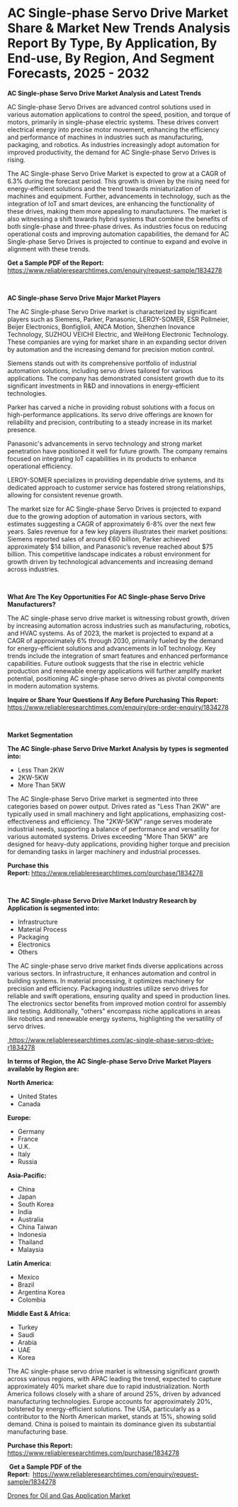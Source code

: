 <p><h1>AC Single-phase Servo Drive Market Share & Market New Trends Analysis Report By Type, By Application, By End-use, By Region, And Segment Forecasts, 2025 - 2032</h1></p><p><strong>AC Single-phase Servo Drive Market Analysis and Latest Trends</strong></p>
<p><p>AC Single-phase Servo Drives are advanced control solutions used in various automation applications to control the speed, position, and torque of motors, primarily in single-phase electric systems. These drives convert electrical energy into precise motor movement, enhancing the efficiency and performance of machines in industries such as manufacturing, packaging, and robotics. As industries increasingly adopt automation for improved productivity, the demand for AC Single-phase Servo Drives is rising.</p><p>The AC Single-phase Servo Drive Market is expected to grow at a CAGR of 6.3% during the forecast period. This growth is driven by the rising need for energy-efficient solutions and the trend towards miniaturization of machines and equipment. Further, advancements in technology, such as the integration of IoT and smart devices, are enhancing the functionality of these drives, making them more appealing to manufacturers. The market is also witnessing a shift towards hybrid systems that combine the benefits of both single-phase and three-phase drives. As industries focus on reducing operational costs and improving automation capabilities, the demand for AC Single-phase Servo Drives is projected to continue to expand and evolve in alignment with these trends.</p></p>
<p><strong>Get a Sample PDF of the Report:&nbsp;</strong> <a href="https://www.reliableresearchtimes.com/enquiry/request-sample/1834278?utm_campaign=2717&utm_medium=2&utm_source=Github&utm_content=ia&utm_term=12042025&utm_id=ac-single-phase-servo-drive">https://www.reliableresearchtimes.com/enquiry/request-sample/1834278</a></p>
<p>&nbsp;</p>
<p><strong>AC Single-phase Servo Drive Major Market Players</strong></p>
<p><p>The AC Single-phase Servo Drive market is characterized by significant players such as Siemens, Parker, Panasonic, LEROY-SOMER, ESR Pollmeier, Beijer Electronics, Bonfiglioli, ANCA Motion, Shenzhen Inovance Technology, SUZHOU VEICHI Electric, and WeiHong Electronic Technology. These companies are vying for market share in an expanding sector driven by automation and the increasing demand for precision motion control.</p><p>Siemens stands out with its comprehensive portfolio of industrial automation solutions, including servo drives tailored for various applications. The company has demonstrated consistent growth due to its significant investments in R&D and innovations in energy-efficient technologies.</p><p>Parker has carved a niche in providing robust solutions with a focus on high-performance applications. Its servo drive offerings are known for reliability and precision, contributing to a steady increase in its market presence.</p><p>Panasonic's advancements in servo technology and strong market penetration have positioned it well for future growth. The company remains focused on integrating IoT capabilities in its products to enhance operational efficiency.</p><p>LEROY-SOMER specializes in providing dependable drive systems, and its dedicated approach to customer service has fostered strong relationships, allowing for consistent revenue growth.</p><p>The market size for AC Single-phase Servo Drives is projected to expand due to the growing adoption of automation in various sectors, with estimates suggesting a CAGR of approximately 6-8% over the next few years. Sales revenue for a few key players illustrates their market positions: Siemens reported sales of around €60 billion, Parker achieved approximately $14 billion, and Panasonic’s revenue reached about $75 billion. This competitive landscape indicates a robust environment for growth driven by technological advancements and increasing demand across industries.</p></p>
<p>&nbsp;</p>
<p><strong>What Are The Key Opportunities For AC Single-phase Servo Drive Manufacturers?</strong></p>
<p><p>The AC single-phase servo drive market is witnessing robust growth, driven by increasing automation across industries such as manufacturing, robotics, and HVAC systems. As of 2023, the market is projected to expand at a CAGR of approximately 6% through 2030, primarily fueled by the demand for energy-efficient solutions and advancements in IoT technology. Key trends include the integration of smart features and enhanced performance capabilities. Future outlook suggests that the rise in electric vehicle production and renewable energy applications will further amplify market potential, positioning AC single-phase servo drives as pivotal components in modern automation systems.</p></p>
<p><strong>Inquire or Share Your Questions If Any Before Purchasing This Report:</strong> <a href="https://www.reliableresearchtimes.com/enquiry/pre-order-enquiry/1834278?utm_campaign=2717&utm_medium=2&utm_source=Github&utm_content=ia&utm_term=12042025&utm_id=ac-single-phase-servo-drive">https://www.reliableresearchtimes.com/enquiry/pre-order-enquiry/1834278</a></p>
<p>&nbsp;</p>
<p><strong>Market Segmentation</strong></p>
<p><strong>The AC Single-phase Servo Drive Market Analysis by types is segmented into:</strong></p>
<p><ul><li>Less Than 2KW</li><li>2KW-5KW</li><li>More Than 5KW</li></ul></p>
<p><p>The AC Single-phase Servo Drive market is segmented into three categories based on power output. Drives rated as "Less Than 2KW" are typically used in small machinery and light applications, emphasizing cost-effectiveness and efficiency. The "2KW-5KW" range serves moderate industrial needs, supporting a balance of performance and versatility for various automated systems. Drives exceeding "More Than 5KW" are designed for heavy-duty applications, providing higher torque and precision for demanding tasks in larger machinery and industrial processes.</p></p>
<p><strong>Purchase this Report:&nbsp;</strong><a href="https://www.reliableresearchtimes.com/purchase/1834278?utm_campaign=2717&utm_medium=2&utm_source=Github&utm_content=ia&utm_term=12042025&utm_id=ac-single-phase-servo-drive">https://www.reliableresearchtimes.com/purchase/1834278</a></p>
<p>&nbsp;</p>
<p><strong>The AC Single-phase Servo Drive Market Industry Research by Application is segmented into:</strong></p>
<p><ul><li>Infrastructure</li><li>Material Process</li><li>Packaging</li><li>Electronics</li><li>Others</li></ul></p>
<p><p>The AC single-phase servo drive market finds diverse applications across various sectors. In infrastructure, it enhances automation and control in building systems. In material processing, it optimizes machinery for precision and efficiency. Packaging industries utilize servo drives for reliable and swift operations, ensuring quality and speed in production lines. The electronics sector benefits from improved motion control for assembly and testing. Additionally, "others" encompass niche applications in areas like robotics and renewable energy systems, highlighting the versatility of servo drives.</p></p>
<p><a href="https://www.reliableresearchtimes.com/ac-single-phase-servo-drive-r1834278?utm_campaign=2717&utm_medium=2&utm_source=Github&utm_content=ia&utm_term=12042025&utm_id=ac-single-phase-servo-drive">&nbsp;https://www.reliableresearchtimes.com/ac-single-phase-servo-drive-r1834278</a></p>
<p><strong>In terms of Region, the AC Single-phase Servo Drive Market Players available by Region are:</strong></p>
<p>
    <p> <strong> North America: </strong>
        <ul>
            <li>United States</li>
            <li>Canada</li>
        </ul>
        </p> 
    <p> <strong> Europe: </strong>
        <ul>
            <li>Germany</li>
            <li>France</li>
            <li>U.K.</li>
            <li>Italy</li>
            <li>Russia</li>
        </ul>
        </p> 
    <p> <strong> Asia-Pacific: </strong>
        <ul>
            <li>China</li>
            <li>Japan</li>
            <li>South Korea</li>
            <li>India</li>
            <li>Australia</li>
            <li>China Taiwan</li>
            <li>Indonesia</li>
            <li>Thailand</li>
            <li>Malaysia</li>
        </ul>
        </p> 
    <p> <strong> Latin America: </strong>
        <ul>
            <li>Mexico</li>
            <li>Brazil</li>
            <li>Argentina Korea</li>
            <li>Colombia</li>
        </ul>
        </p> 
    <p> <strong> Middle East & Africa: </strong>
        <ul>
            <li>Turkey</li>
            <li>Saudi</li>
            <li>Arabia</li>
            <li>UAE</li>
            <li>Korea</li>
        </ul>
    </p>
    </p>
<p><p>The AC single-phase servo drive market is witnessing significant growth across various regions, with APAC leading the trend, expected to capture approximately 40% market share due to rapid industrialization. North America follows closely with a share of around 25%, driven by advanced manufacturing technologies. Europe accounts for approximately 20%, bolstered by energy-efficient solutions. The USA, particularly as a contributor to the North American market, stands at 15%, showing solid demand. China is poised to maintain its dominance given its substantial manufacturing base.</p></p>
<p><strong>Purchase this Report: </strong><a href="https://www.reliableresearchtimes.com/purchase/1834278?utm_campaign=2717&utm_medium=2&utm_source=Github&utm_content=ia&utm_term=12042025&utm_id=ac-single-phase-servo-drive">https://www.reliableresearchtimes.com/purchase/1834278</a></p>
<p>&nbsp;<strong>Get a Sample PDF of the Report:&nbsp;&nbsp;</strong><a href="https://www.reliableresearchtimes.com/enquiry/request-sample/1834278?utm_campaign=2717&utm_medium=2&utm_source=Github&utm_content=ia&utm_term=12042025&utm_id=ac-single-phase-servo-drive">https://www.reliableresearchtimes.com/enquiry/request-sample/1834278</a></p>
<p><strong></strong></p>
<p><p><a href="https://github.com/muoioconzej8/Market-Research-Report-List-1/blob/main/drones-for-oil-and-gas-application-market.md?utm_campaign=2717&utm_medium=2&utm_source=Github&utm_content=ia&utm_term=12042025&utm_id=ac-single-phase-servo-drive">Drones for Oil and Gas Application Market</a></p></p>